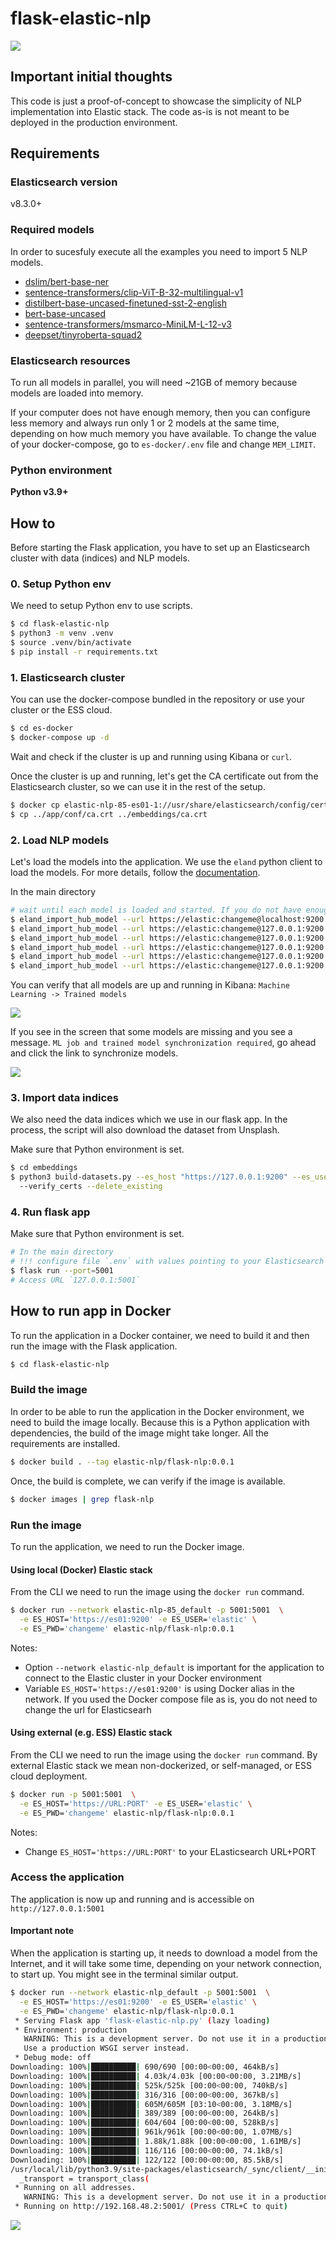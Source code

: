 # flask-elastic-nlp
![](docs/img/similar_image.gif)

## Important initial thoughts
This code is just a proof-of-concept to showcase the simplicity of NLP implementation into Elastic stack. 
The code as-is is not meant to be deployed in the production environment.

## Requirements
### Elasticsearch version
v8.3.0+

### Required models
In order to sucesfuly execute all the examples you need to import 5 NLP models.
- [dslim/bert-base-ner](https://huggingface.co/dslim/bert-base-NER)
- [sentence-transformers/clip-ViT-B-32-multilingual-v1](https://huggingface.co/sentence-transformers/clip-ViT-B-32-multilingual-v1)
- [distilbert-base-uncased-finetuned-sst-2-english](https://huggingface.co/distilbert-base-uncased-finetuned-sst-2-english)
- [bert-base-uncased](https://huggingface.co/bert-base-uncased)
- [sentence-transformers/msmarco-MiniLM-L-12-v3](https://huggingface.co/sentence-transformers/msmarco-MiniLM-L-12-v3)
- [deepset/tinyroberta-squad2](https://huggingface.co/deepset/tinyroberta-squad2)

### Elasticsearch resources
To run all models in parallel, you will need ~21GB of memory because models are loaded into memory. 

If your computer does not have enough memory, then you can configure less memory and always run only 1 or 2 models 
at the same time, depending on how much memory you have available.
To change the value of your docker-compose, go to `es-docker/.env` file and change `MEM_LIMIT`.

### Python environment
**Python v3.9+**

## How to
Before starting the Flask application, you have to set up an Elasticsearch cluster with data (indices) and NLP models.

### 0. Setup Python env
We need to setup Python env to use scripts.
```bash
$ cd flask-elastic-nlp
$ python3 -m venv .venv
$ source .venv/bin/activate
$ pip install -r requirements.txt
```

### 1. Elasticsearch cluster
You can use the docker-compose bundled in the repository or use your cluster or the ESS cloud.

```bash
$ cd es-docker
$ docker-compose up -d
```
Wait and check if the cluster is up and running using Kibana or `curl`.

Once the cluster is up and running, let's get the CA certificate out from the Elasticsearch cluster, so we can use it in the rest of the setup.
```bash
$ docker cp elastic-nlp-85-es01-1://usr/share/elasticsearch/config/certs/ca/ca.crt ../app/conf/ca.crt
$ cp ../app/conf/ca.crt ../embeddings/ca.crt
```

### 2. Load NLP models 
Let's load the models into the application. We use the `eland` python client to load the models. For more details, follow the [documentation](https://www.elastic.co/guide/en/elasticsearch/client/eland/current/index.html).

In the main directory
```bash
# wait until each model is loaded and started. If you do not have enough memory, you will see errors sometimes confusing
$ eland_import_hub_model --url https://elastic:changeme@localhost:9200 --hub-model-id dslim/bert-base-NER --task-type ner --start --ca-certs app/conf/ca.crt
$ eland_import_hub_model --url https://elastic:changeme@127.0.0.1:9200 --hub-model-id sentence-transformers/clip-ViT-B-32-multilingual-v1 --task-type text_embedding --start --ca-certs app/conf/ca.crt
$ eland_import_hub_model --url https://elastic:changeme@127.0.0.1:9200 --hub-model-id distilbert-base-uncased-finetuned-sst-2-english --task-type text_classification --start --ca-certs app/conf/ca.crt
$ eland_import_hub_model --url https://elastic:changeme@127.0.0.1:9200 --hub-model-id bert-base-uncased --task-type fill_mask --start --ca-certs app/conf/ca.crt
$ eland_import_hub_model --url https://elastic:changeme@127.0.0.1:9200 --hub-model-id sentence-transformers/msmarco-MiniLM-L-12-v3 --task-type text_embedding --start --ca-certs app/conf/ca.crt
$ eland_import_hub_model --url https://elastic:changeme@127.0.0.1:9200 --hub-model-id deepset/tinyroberta-squad2 --task-type question_answering --start --ca-certs app/conf/ca.crt
```
You can verify that all models are up and running in Kibana: `Machine Learning -> Trained models`

![](docs/img/models.png)

If you see in the screen that some models are missing and you see a message. `ML job and trained model synchronization required`, go ahead and click the link to synchronize models.

![](docs/img/model-sync.png)


### 3. Import data indices
We also need the data indices which we use in our flask app. In the process, the script will also download the dataset from Unsplash.

Make sure that Python environment is set.
```bash
$ cd embeddings
$ python3 build-datasets.py --es_host "https://127.0.0.1:9200" --es_user "elastic" --es_password "changeme" \                                                                                                                                                             2 ↵
  --verify_certs --delete_existing
```

### 4. Run flask app
Make sure that Python environment is set.
```bash
# In the main directory 
# !!! configure file `.env` with values pointing to your Elasticsearch cluster
$ flask run --port=5001
# Access URL `127.0.0.1:5001`
```

## How to run app in Docker 
To run the application in a Docker container, we need to build it and then run the image with the Flask application.
```bash
$ cd flask-elastic-nlp
````

### Build the image
In order to be able to run the application in the Docker environment, we need to build the image locally. Because this 
is a Python application with dependencies, the build of the image might take longer. All the requirements are installed.   
```bash
$ docker build . --tag elastic-nlp/flask-nlp:0.0.1
```
Once, the build is complete, we can verify if the image is available.
```bash
$ docker images | grep flask-nlp
```

### Run the image
To run the application, we need to run the Docker image. 

#### Using local (Docker) Elastic stack
From the CLI we need to run the image using the `docker run` command.
```bash
$ docker run --network elastic-nlp-85_default -p 5001:5001  \
  -e ES_HOST='https://es01:9200' -e ES_USER='elastic' \
  -e ES_PWD='changeme' elastic-nlp/flask-nlp:0.0.1
```
Notes:
- Option `--network elastic-nlp_default` is important for the application to connect to the Elastic cluster in your 
  Docker environment
- Variable `ES_HOST='https://es01:9200'` is using Docker alias in the network. If you used the Docker compose file as is, 
  you do not need to change the url for Elasticsearh

#### Using external (e.g. ESS) Elastic stack
From the CLI we need to run the image using the `docker run` command. By external Elastic stack we mean non-dockerized, 
or self-managed, or ESS cloud deployment.
```bash
$ docker run -p 5001:5001  \
  -e ES_HOST='https://URL:PORT' -e ES_USER='elastic' \
  -e ES_PWD='changeme' elastic-nlp/flask-nlp:0.0.1
```
Notes: 
- Change `ES_HOST='https://URL:PORT'` to your ELasticsearch URL+PORT

### Access the application
The application is now up and running and is accessible on `http://127.0.0.1:5001` 

#### Important note
When the application is starting up, it needs to download a model from the Internet, and it will take some time, 
depending on your network connection, to start up. You might see in the terminal similar output.
```bash
$ docker run --network elastic-nlp_default -p 5001:5001  \
  -e ES_HOST='https://es01:9200' -e ES_USER='elastic' \
  -e ES_PWD='changeme' elastic-nlp/flask-nlp:0.0.1
 * Serving Flask app 'flask-elastic-nlp.py' (lazy loading)
 * Environment: production
   WARNING: This is a development server. Do not use it in a production deployment.
   Use a production WSGI server instead.
 * Debug mode: off
Downloading: 100%|██████████| 690/690 [00:00<00:00, 464kB/s]
Downloading: 100%|██████████| 4.03k/4.03k [00:00<00:00, 3.21MB/s]
Downloading: 100%|██████████| 525k/525k [00:00<00:00, 740kB/s]  
Downloading: 100%|██████████| 316/316 [00:00<00:00, 367kB/s]
Downloading: 100%|██████████| 605M/605M [03:10<00:00, 3.18MB/s] 
Downloading: 100%|██████████| 389/389 [00:00<00:00, 264kB/s]
Downloading: 100%|██████████| 604/604 [00:00<00:00, 528kB/s]
Downloading: 100%|██████████| 961k/961k [00:00<00:00, 1.07MB/s]
Downloading: 100%|██████████| 1.88k/1.88k [00:00<00:00, 1.61MB/s]
Downloading: 100%|██████████| 116/116 [00:00<00:00, 74.1kB/s]
Downloading: 100%|██████████| 122/122 [00:00<00:00, 85.5kB/s]
/usr/local/lib/python3.9/site-packages/elasticsearch/_sync/client/__init__.py:395: SecurityWarning: Connecting to 'https://es01:9200' using TLS with verify_certs=False is insecure
  _transport = transport_class(
 * Running on all addresses.
   WARNING: This is a development server. Do not use it in a production deployment.
 * Running on http://192.168.48.2:5001/ (Press CTRL+C to quit)
```

![](docs/img/app.png)